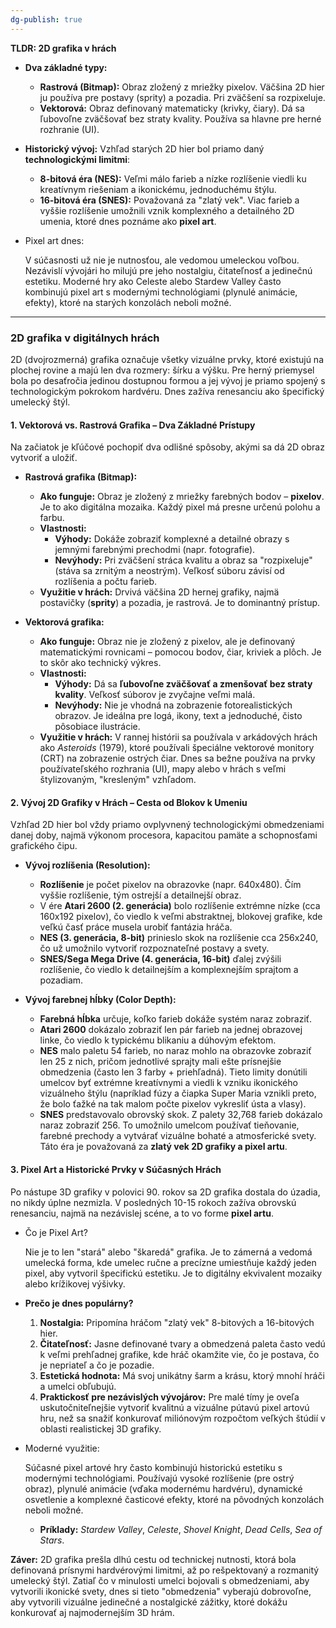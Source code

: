 ```yaml
---
dg-publish: true
---
```

**TLDR: 2D grafika v hrách**

- **Dva základné typy:**
    
    - **Rastrová (Bitmap):** Obraz zložený z mriežky pixelov. Väčšina 2D hier ju používa pre postavy (sprity) a pozadia. Pri zväčšení sa rozpixeluje.
    - **Vektorová:** Obraz definovaný matematicky (krivky, čiary). Dá sa ľubovoľne zväčšovať bez straty kvality. Používa sa hlavne pre herné rozhranie (UI).
- **Historický vývoj:** Vzhľad starých 2D hier bol priamo daný **technologickými limitmi**:
    
    - **8-bitová éra (NES):** Veľmi málo farieb a nízke rozlíšenie viedli ku kreatívnym riešeniam a ikonickému, jednoduchému štýlu.
    - **16-bitová éra (SNES):** Považovaná za "zlatý vek". Viac farieb a vyššie rozlíšenie umožnili vznik komplexného a detailného 2D umenia, ktoré dnes poznáme ako **pixel art**.
- Pixel art dnes:
    
    V súčasnosti už nie je nutnosťou, ale vedomou umeleckou voľbou. Nezávislí vývojári ho milujú pre jeho nostalgiu, čitateľnosť a jedinečnú estetiku. Moderné hry ako Celeste alebo Stardew Valley často kombinujú pixel art s modernými technológiami (plynulé animácie, efekty), ktoré na starých konzolách neboli možné.

---

### **2D grafika v digitálnych hrách**

2D (dvojrozmerná) grafika označuje všetky vizuálne prvky, ktoré existujú na plochej rovine a majú len dva rozmery: šírku a výšku. Pre herný priemysel bola po desaťročia jedinou dostupnou formou a jej vývoj je priamo spojený s technologickým pokrokom hardvéru. Dnes zažíva renesanciu ako špecifický umelecký štýl.

#### **1. Vektorová vs. Rastrová Grafika – Dva Základné Prístupy**

Na začiatok je kľúčové pochopiť dva odlišné spôsoby, akými sa dá 2D obraz vytvoriť a uložiť.

- **Rastrová grafika (Bitmap):**
    
    - **Ako funguje:** Obraz je zložený z mriežky farebných bodov – **pixelov**. Je to ako digitálna mozaika. Každý pixel má presne určenú polohu a farbu.
    - **Vlastnosti:**
        - **Výhody:** Dokáže zobraziť komplexné a detailné obrazy s jemnými farebnými prechodmi (napr. fotografie).
        - **Nevýhody:** Pri zväčšení stráca kvalitu a obraz sa "rozpixeluje" (stáva sa zrnitým a neostrým). Veľkosť súboru závisí od rozlíšenia a počtu farieb.
    - **Využitie v hrách:** Drvivá väčšina 2D hernej grafiky, najmä postavičky (**sprity**) a pozadia, je rastrová. Je to dominantný prístup.
- **Vektorová grafika:**
    
    - **Ako funguje:** Obraz nie je zložený z pixelov, ale je definovaný matematickými rovnicami – pomocou bodov, čiar, kriviek a plôch. Je to skôr ako technický výkres.
    - **Vlastnosti:**
        - **Výhody:** Dá sa **ľubovoľne zväčšovať a zmenšovať bez straty kvality**. Veľkosť súborov je zvyčajne veľmi malá.
        - **Nevýhody:** Nie je vhodná na zobrazenie fotorealistických obrazov. Je ideálna pre logá, ikony, text a jednoduché, čisto pôsobiace ilustrácie.
    - **Využitie v hrách:** V rannej histórii sa používala v arkádových hrách ako _Asteroids_ (1979), ktoré používali špeciálne vektorové monitory (CRT) na zobrazenie ostrých čiar. Dnes sa bežne používa na prvky používateľského rozhrania (UI), mapy alebo v hrách s veľmi štylizovaným, "kresleným" vzhľadom.

#### **2. Vývoj 2D Grafiky v Hrách – Cesta od Blokov k Umeniu**

Vzhľad 2D hier bol vždy priamo ovplyvnený technologickými obmedzeniami danej doby, najmä výkonom procesora, kapacitou pamäte a schopnosťami grafického čipu.

- **Vývoj rozlíšenia (Resolution):**
    
    - **Rozlíšenie** je počet pixelov na obrazovke (napr. 640x480). Čím vyššie rozlíšenie, tým ostrejší a detailnejší obraz.
    - V ére **Atari 2600 (2. generácia)** bolo rozlíšenie extrémne nízke (cca 160x192 pixelov), čo viedlo k veľmi abstraktnej, blokovej grafike, kde veľkú časť práce musela urobiť fantázia hráča.
    - **NES (3. generácia, 8-bit)** prinieslo skok na rozlíšenie cca 256x240, čo už umožnilo vytvoriť rozpoznateľné postavy a svety.
    - **SNES/Sega Mega Drive (4. generácia, 16-bit)** ďalej zvýšili rozlíšenie, čo viedlo k detailnejším a komplexnejším sprajtom a pozadiam.
- **Vývoj farebnej hĺbky (Color Depth):**
    
    - **Farebná hĺbka** určuje, koľko farieb dokáže systém naraz zobraziť.
    - **Atari 2600** dokázalo zobraziť len pár farieb na jednej obrazovej linke, čo viedlo k typickému blikaniu a dúhovým efektom.
    - **NES** malo paletu 54 farieb, no naraz mohlo na obrazovke zobraziť len 25 z nich, pričom jednotlivé sprajty mali ešte prísnejšie obmedzenia (často len 3 farby + priehľadná). Tieto limity donútili umelcov byť extrémne kreatívnymi a viedli k vzniku ikonického vizuálneho štýlu (napríklad fúzy a čiapka Super Maria vznikli preto, že bolo ťažké na tak malom počte pixelov vykresliť ústa a vlasy).
    - **SNES** predstavovalo obrovský skok. Z palety 32,768 farieb dokázalo naraz zobraziť 256. To umožnilo umelcom používať tieňovanie, farebné prechody a vytvárať vizuálne bohaté a atmosferické svety. Táto éra je považovaná za **zlatý vek 2D grafiky a pixel artu**.

#### **3. Pixel Art a Historické Prvky v Súčasných Hrách**

Po nástupe 3D grafiky v polovici 90. rokov sa 2D grafika dostala do úzadia, no nikdy úplne nezmizla. V posledných 10-15 rokoch zažíva obrovskú renesanciu, najmä na nezávislej scéne, a to vo forme **pixel artu**.

- Čo je Pixel Art?
    
    Nie je to len "stará" alebo "škaredá" grafika. Je to zámerná a vedomá umelecká forma, kde umelec ručne a precízne umiestňuje každý jeden pixel, aby vytvoril špecifickú estetiku. Je to digitálny ekvivalent mozaiky alebo krížikovej výšivky.
    
- **Prečo je dnes populárny?**
    
    1. **Nostalgia:** Pripomína hráčom "zlatý vek" 8-bitových a 16-bitových hier.
    2. **Čitateľnosť:** Jasne definované tvary a obmedzená paleta často vedú k veľmi prehľadnej grafike, kde hráč okamžite vie, čo je postava, čo je nepriateľ a čo je pozadie.
    3. **Estetická hodnota:** Má svoj unikátny šarm a krásu, ktorý mnohí hráči a umelci obľubujú.
    4. **Praktickosť pre nezávislých vývojárov:** Pre malé tímy je oveľa uskutočniteľnejšie vytvoriť kvalitnú a vizuálne pútavú pixel artovú hru, než sa snažiť konkurovať miliónovým rozpočtom veľkých štúdií v oblasti realistickej 3D grafiky.
- Moderné využitie:
    
    Súčasné pixel artové hry často kombinujú historickú estetiku s modernými technológiami. Používajú vysoké rozlíšenie (pre ostrý obraz), plynulé animácie (vďaka modernému hardvéru), dynamické osvetlenie a komplexné časticové efekty, ktoré na pôvodných konzolách neboli možné.
    
    - **Príklady:** _Stardew Valley_, _Celeste_, _Shovel Knight_, _Dead Cells_, _Sea of Stars_.

**Záver:** 2D grafika prešla dlhú cestu od technickej nutnosti, ktorá bola definovaná prísnymi hardvérovými limitmi, až po rešpektovaný a rozmanitý umelecký štýl. Zatiaľ čo v minulosti umelci bojovali s obmedzeniami, aby vytvorili ikonické svety, dnes si tieto "obmedzenia" vyberajú dobrovoľne, aby vytvorili vizuálne jedinečné a nostalgické zážitky, ktoré dokážu konkurovať aj najmodernejším 3D hrám.